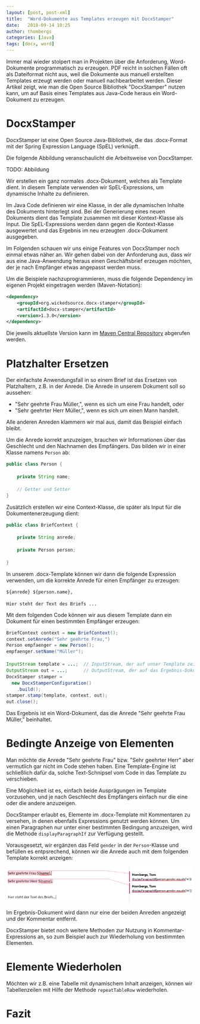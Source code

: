 ```yaml
---
layout: [post, post-xml]
title:  "Word-Dokumente aus Templates erzeugen mit DocxStamper"
date:   2018-09-14 10:25
author: thombergs
categories: [Java]
tags: [docx, word]
---
```


Immer mal wieder stolpert man in Projekten über die Anforderung, Word-Dokumente programmatisch zu erzeugen.
PDF reicht in solchen Fällen oft als Dateiformat nicht aus, weil die Dokumente aus manuell erstellten
Templates erzeugt werden oder manuell nachbearbeitet werden. Dieser Artikel zeigt, wie man die Open Source Bibliothek
"DocxStamper" nutzen kann, um auf Basis eines Templates aus Java-Code heraus ein Word-Dokument zu erzeugen.

# DocxStamper

DocxStamper ist eine Open Source Java-Bibliothek, die das .docx-Format mit der Spring Expression Language (SpEL)
verknüpft.

Die folgende Abbildung veranschaulicht die Arbeitsweise von DocxStamper.

TODO: Abbildung

Wir erstellen ein ganz normales .docx-Dokument, welches als Template dient. In diesem Template
verwenden wir SpEL-Expressions, um dynamische Inhalte zu definieren.

Im Java Code definieren wir eine Klasse, in der alle dynamischen Inhalte des Dokuments hinterlegt sind. Bei der Generierung
eines neuen Dokuments dient das Template zusammen mit dieser Kontext-Klasse als Input. Die SpEL-Expressions
werden dann gegen die Kontext-Klasse ausgewertet und das Ergebnis im neu erzeugten .docx-Dokument
ausgegeben.

Im Folgenden schauen wir uns einige Features von DocxStamper noch einmal etwas näher an. Wir gehen dabei von
der Anforderung aus, dass wir aus eine Java-Anwendung heraus einen Geschäftsbrief erzeugen möchten, der je nach
Empfänger etwas angepasst werden muss.

Um die Beispiele nachzuprogrammieren, muss die folgende Dependency im eigenen Projekt eingetragen werden (Maven-Notation):

```xml
<dependency>
    <groupId>org.wickedsource.docx-stamper</groupId>
    <artifactId>docx-stamper</artifactId>
    <version>1.3.0</version>
</dependency>
```

Die jeweils aktuellste Version kann im [Maven Central Repository](https://search.maven.org/search?q=g:org.wickedsource.docx-stamper%20AND%20a:docx-stamper&core=gav) abgerufen werden.

# Platzhalter Ersetzen

Der einfachste Anwendungsfall in so einem Brief ist das Ersetzen von Platzhaltern, z.B. in der Anrede.
Die Anrede in unserem Dokument soll so aussehen:

* "Sehr geehrte Frau Müller,", wenn es sich um eine Frau handelt, oder
* "Sehr geehrter Herr Müller,", wenn es sich um einen Mann handelt.

Alle anderen Anreden klammern wir mal aus, damit das Beispiel einfach bleibt.

Um die Anrede korrekt anzuzeigen, brauchen wir Informationen über das Geschlecht und den Nachnamen des Empfängers. Das bilden wir in einer
Klasse namens `Person` ab:

```java
public class Person {

	private String name;

	// Getter und Setter
}
```

Zusätzlich erstellen wir eine Context-Klasse, die später als Input für die Dokumentenerzeugung dient:

```java
public class BriefContext {

    private String anrede;

	private Person person;

}
```

In unserem .docx-Template können wir dann die folgende Expression verwenden, um die korrekte Anrede für einen Empfänger
zu erzeugen:

```
${anrede} ${person.name},

Hier steht der Text des Briefs ...
```

Mit dem folgenden Code können wir aus diesem Template dann ein Dokument für einen bestimmten Empfänger erzeugen:

```java
BriefContext context = new BriefContext();
context.setAnrede("Sehr geehrte Frau,")
Person empfaenger = new Person();
empfaenger.setName("Müller");

InputStream template = ...;  // InputStream, der auf unser Template zeigt
OutputStream out = ...;      // OutputStream, der auf das Ergebnis-Dokument zeigt
DocxStamper stamper =
  new DocxStamperConfiguration()
    .build();
stamper.stamp(template, context, out);
out.close();
```

Das Ergebnis ist ein Word-Dokument, das die Anrede "Sehr geehrte Frau Müller," beinhaltet.

# Bedingte Anzeige von Elementen

Man möchte die Anrede "Sehr geehrte Frau" bzw. "Sehr geehrter Herr" aber vermutlich gar nicht im Code
stehen haben. Eine Template-Engine ist schließlich dafür da, solche Text-Schnipsel vom Code in das Template
zu verschieben.

Eine Möglichkeit ist es, einfach beide Ausprägungen im Template vorzusehen, und je nach Geschlecht des
Empfängers einfach nur die eine oder die andere anzuzeigen.

DocxStamper erlaubt es, Elemente im .docx-Template mit Kommentaren zu versehen, in denen ebenfalls Expressions
genutzt werden können. Um einen Paragraphen nur unter einer bestimmten Bedingung anzuzeigen, wird
die Methode `displayParagraphIf` zur Verfügung gestellt.

Vorausgesetzt, wir ergänzen das Feld `gender` in der `Person`-Klasse und befüllen es
entpsrechend, können wir die Anrede auch mit dem
folgenden Template korrekt anzeigen:

![Anrede bedingt anzeigen](/assets/images/posts/docxstamper/anrede2.png)

Im Ergebnis-Dokument wird dann nur eine der beiden Anreden angezeigt und der Kommentar entfernt.

DocxStamper bietet noch weitere Methoden zur Nutzung in Kommentar-Expressions an, so zum Beispiel auch zur Wiederholung
von bestimmten Elementen.

# Elemente Wiederholen

Möchten wir z.B. eine Tabelle mit dynamischem Inhalt anzeigen, können wir Tabellenzeilen mit Hilfe der Methode
`repeatTableRow` wiederholen.



# Fazit